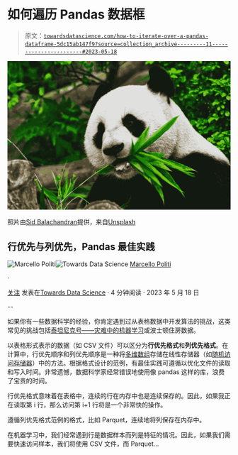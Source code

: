 # 如何遍历 Pandas 数据框

> 原文：[`towardsdatascience.com/how-to-iterate-over-a-pandas-dataframe-5dc15ab147f9?source=collection_archive---------11-----------------------#2023-05-18`](https://towardsdatascience.com/how-to-iterate-over-a-pandas-dataframe-5dc15ab147f9?source=collection_archive---------11-----------------------#2023-05-18)

![](img/653feebb30296df7a7f51350e1ba4052.png)

照片由[Sid Balachandran](https://unsplash.com/@itookthose?utm_source=medium&utm_medium=referral)提供，来自[Unsplash](https://unsplash.com/?utm_source=medium&utm_medium=referral)

## 行优先与列优先，Pandas 最佳实践

[](https://medium.com/@marcellopoliti?source=post_page-----5dc15ab147f9--------------------------------)![Marcello Politi](https://medium.com/@marcellopoliti?source=post_page-----5dc15ab147f9--------------------------------)[](https://towardsdatascience.com/?source=post_page-----5dc15ab147f9--------------------------------)![Towards Data Science](https://towardsdatascience.com/?source=post_page-----5dc15ab147f9--------------------------------) [Marcello Politi](https://medium.com/@marcellopoliti?source=post_page-----5dc15ab147f9--------------------------------)

·

[关注](https://medium.com/m/signin?actionUrl=https%3A%2F%2Fmedium.com%2F_%2Fsubscribe%2Fuser%2F7390355d40fe&operation=register&redirect=https%3A%2F%2Ftowardsdatascience.com%2Fhow-to-iterate-over-a-pandas-dataframe-5dc15ab147f9&user=Marcello+Politi&userId=7390355d40fe&source=post_page-7390355d40fe----5dc15ab147f9---------------------post_header-----------) 发表在[Towards Data Science](https://towardsdatascience.com/?source=post_page-----5dc15ab147f9--------------------------------) · 4 分钟阅读 · 2023 年 5 月 18 日

--

[](https://medium.com/m/signin?actionUrl=https%3A%2F%2Fmedium.com%2F_%2Fbookmark%2Fp%2F5dc15ab147f9&operation=register&redirect=https%3A%2F%2Ftowardsdatascience.com%2Fhow-to-iterate-over-a-pandas-dataframe-5dc15ab147f9&source=-----5dc15ab147f9---------------------bookmark_footer-----------)

如果你有一些数据科学的经验，你肯定遇到过从表格数据中开发算法的挑战，这类常见的挑战包括[泰坦尼克号——灾难中的机器学习](https://www.kaggle.com/c/titanic)或波士顿住房数据。

以表格形式表示的数据（如 CSV 文件）可以区分为**行优先格式**和**列优先格式**。在计算中，行优先顺序和列优先顺序是一种将[多维数组](https://en.wikipedia.org/wiki/Multidimensional_array)存储在线性存储器（如[随机访问存储器](https://en.wikipedia.org/wiki/Random_access_memory)）中的方法。根据格式设计的范例，有最佳实践可遵循以优化文件的读取和写入时间。非常遗憾，数据科学家经常错误地使用像 pandas 这样的库，浪费了宝贵的时间。

行优先格式意味着在表格中，连续的行在内存中也是连续保存的。因此，如果我正在读取第 i 行，那么访问第 i+1 行将是一个非常快的操作。

遵循列优先格式范例的格式，比如 Parquet，连续地将列保存在内存中。

在机器学习中，我们经常遇到行是数据样本而列是特征的情况。因此，如果我们需要快速访问样本，我们将使用 CSV 文件，而 Parquet…
